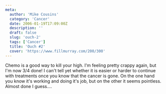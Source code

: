 ```yaml
---
meta:
  author: 'Mike Cousins'
  category: 'Cancer'
  date: 2006-01-19T17:09:00Z
  description: ''
  draft: false
  slug: 'ouch-2'
  tags: ['Cancer']
  title: 'Ouch #2'
  cover: 'https://www.fillmurray.com/200/300'
---
```


Chemo is a good way to kill your high. I'm feeling pretty crappy again, but I'm
now 3/4 done! I can't tell yet whether it is easier or harder to continue with
treatments once you know that the cancer is gone. On the one hand you know it's
working and doing it's job, but on the other it seems pointless. Almost done I
guess....
